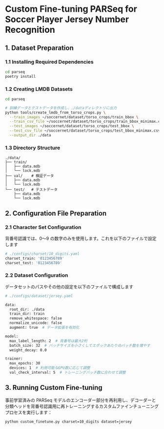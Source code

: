 # Custom Fine-tuning PARSeq for Soccer Player Jersey Number Recognition

## 1. Dataset Preparation

### 1.1 Installing Required Dependencies

```bash
cd parseq
poetry install
```

### 1.2 Creating LMDB Datasets

```bash
cd parseq

# 訓練データとテストデータを作成し、./dataディレクトリに出力
python tools/create_lmdb_from_torso_crops.py \
  --train_images ~/soccernet/dataset/torso_crops/train_bbox \
  --train_csv_file ~/soccernet/dataset/torso_crops/train_bbox_minimax.csv \
  --test_images ~/soccernet/dataset/torso_crops/test_bbox \
  --test_csv_file ~/soccernet/dataset/torso_crops/test_bbox_minimax.csv \
  --output_dir ./data
```

### 1.3 Directory Structure

```
./data/
├── train/
│   ├── data.mdb
│   └── lock.mdb
├── val/    # 検証データ
│   ├── data.mdb
│   └── lock.mdb
└── test/   # テストデータ
    ├── data.mdb
    └── lock.mdb
```

## 2. Configuration File Preparation

### 2.1 Character Set Configuration

背番号認識では、0〜9 の数字のみを使用します。これを以下のファイルで設定します

```bash
# ./configs/charset/10_digits.yaml
charset_train: '0123456789'
charset_test: '0123456789'
```

### 2.2 Dataset Configuration

データセットのパスやその他の設定を以下のファイルで構成します

```bash
# ./configs/dataset/jersey.yaml

data:
  root_dir: ./data
  train_dir: train
  remove_whitespace: false
  normalize_unicode: false
  augment: true  # データ拡張を有効化

model:
  max_label_length: 2  # 背番号は最大2桁
  batch_size: 32  # バッチサイズを小さくしてエポックあたりのバッチ数を増やす
  weight_decay: 0.0

trainer:
  max_epochs: 30
  devices: 1  # 利用可能なGPU数に応じて調整
  val_check_interval: 5  # トレーニングバッチ数に合わせて調整
```

## 3. Running Custom Fine-tuning

事前学習済みの PARSeq モデルのエンコーダー部分を再利用し、デコーダーと分類ヘッドを背番号認識用に再トレーニングするカスタムファインチューニングプロセスを実行します：

```bash
python custom_finetune.py charset=10_digits dataset=jersey
```
